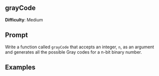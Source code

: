 ## grayCode

**Difficulty**: Medium 

## Prompt 

Write a function called `grayCode` that accepts an integer, `n`, as an argument and generates all the possible Gray codes for a n-bit binary number.

## Examples 

<!-- Finish prompt and examples -->